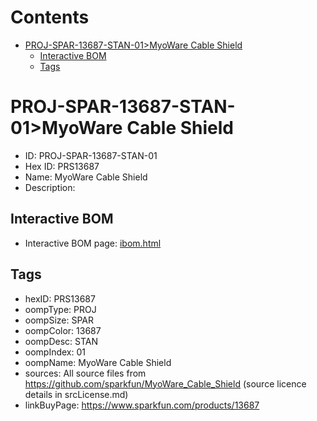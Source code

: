 



Contents
========

* [PROJ-SPAR-13687-STAN-01>MyoWare Cable Shield](#proj-spar-13687-stan-01myoware-cable-shield)
	* [Interactive BOM](#interactive-bom)
	* [Tags](#tags)

# PROJ-SPAR-13687-STAN-01>MyoWare Cable Shield

- ID: PROJ-SPAR-13687-STAN-01
- Hex ID: PRS13687
- Name: MyoWare Cable Shield
- Description: 

## Interactive BOM

- Interactive BOM page: [ibom.html](kicad/bom/ibom.html)

## Tags

- hexID: PRS13687
- oompType: PROJ
- oompSize: SPAR
- oompColor: 13687
- oompDesc: STAN
- oompIndex: 01
- oompName: MyoWare Cable Shield
- sources: All source files from https://github.com/sparkfun/MyoWare_Cable_Shield (source licence details in srcLicense.md)
- linkBuyPage: https://www.sparkfun.com/products/13687
